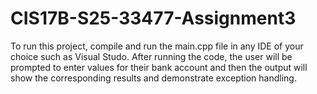 # CIS17B-S25-33477-Assignment3
To run this project, compile and run the main.cpp file in any IDE of your choice such as Visual Studo.
After running the code, the user will be prompted to enter values for their bank account and then the output will show the corresponding results and demonstrate exception handling. 

